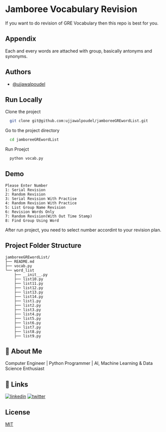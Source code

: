 
# Jamboree Vocabulary Revision

If you want to do revision of GRE Vocabulary then this repo is best for you.


## Appendix

Each and every words are attached with group, basically antonyms and synonyms.


## Authors

- [@ujjawalpoudel](https://github.com/ujjawalpoudel)


## Run Locally

Clone the project

```bash
  git clone git@github.com:ujjawalpoudel/jamboreeGREwordList.git
```

Go to the project directory

```bash
  cd jamboreeGREwordList
```

Run Proejct

```bash
  python vocab.py
```


## Demo
```
Please Enter Number 
1: Serial Revision 
2: Random Revision 
3: Serial Revision With Practise
4: Random Revision With Practice
5: List Group Name Revision
6: Revision Words Only 
7: Random Revision(With Out Time Stamp)
8: Find Group Using Word
```

After run project, you need to select number accordint to your revision plan.

## Project Folder Structure
```
jamboreeGREwordList/
├── README.md
├── vocab.py
└── word_list
    ├── __init__.py
    ├── list10.py
    ├── list11.py
    ├── list12.py
    ├── list13.py
    ├── list14.py
    ├── list1.py
    ├── list2.py
    ├── list3.py
    ├── list4.py
    ├── list5.py
    ├── list6.py
    ├── list7.py
    ├── list8.py
    ├── list9.py

```


## 🚀 About Me
Computer Engineer | Python Programmer | AI, Machine Learning & Data Science Enthusiast


## 🔗 Links
[![linkedin](https://img.shields.io/badge/linkedin-0A66C2?style=for-the-badge&logo=linkedin&logoColor=white)](https://www.linkedin.com/in/ujjawalpoudel/)
[![twitter](https://img.shields.io/badge/twitter-1DA1F2?style=for-the-badge&logo=twitter&logoColor=white)](https://twitter.com/ujwalpoudel)


## License

[MIT](https://choosealicense.com/licenses/mit/)

